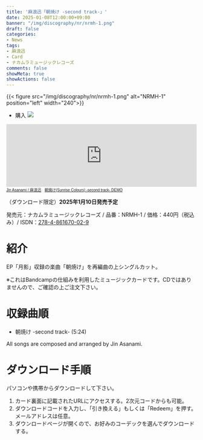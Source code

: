 ```yaml
---
title: '麻浪迅「朝焼け -second track-」'
date: 2025-01-08T12:00:00+09:00
banner: "/img/discography/nr/nrmh-1.png"
draft: false
categories:
- News
tags:
- 麻浪迅
- Card
- ナカムラミュージックレコーズ
comments: false
showMeta: true
showActions: false
---
```

{{< figure src="/img/discography/nr/nrmh-1.png" alt="NRMH-1" position="left" width="240">}}

- 購入
<a href="https://nmimusic.booth.pm/items/6389085" target="_blank"><img src="/img/banner/nmi_music_store.png"></a>

<iframe width="100%" height="166" scrolling="no" frameborder="no" allow="autoplay" src="https://w.soundcloud.com/player/?url=https%3A//api.soundcloud.com/tracks/1871221356&color=%23ff5500&auto_play=false&hide_related=false&show_comments=true&show_user=true&show_reposts=false&show_teaser=true"></iframe><div style="font-size: 10px; color: #cccccc;line-break: anywhere;word-break: normal;overflow: hidden;white-space: nowrap;text-overflow: ellipsis; font-family: Interstate,Lucida Grande,Lucida Sans Unicode,Lucida Sans,Garuda,Verdana,Tahoma,sans-serif;font-weight: 100;"><a href="https://soundcloud.com/hayatehay" title="Jin Asanami / 麻浪迅" target="_blank">Jin Asanami / 麻浪迅</a> · <a href="https://soundcloud.com/hayatehay/sunrise-colours-second-track-demo" title="朝焼け(Sunrise Colours) -second track- DEMO" target="_blank">朝焼け(Sunrise Colours) -second track- DEMO</a></div>

（ダウンロード限定）**2025年1月10日発売予定**

発売元：ナカムラミュージックレコーズ / 品番：NRMH-1 / 価格：440円（税込み）/ ISDN：[278-4-861670-02-9](https://isdn.jp/2784861670029)

# 紹介
EP「月影」収録の楽曲「朝焼け」を再編曲の上シングルカット。

※これはBandcampの仕組みを利用したミュージックカードです。CDではありませんので、ご確認の上ご注文下さい。

# 収録曲順
- 朝焼け -second track- (5:24)

All songs are composed and arranged by Jin Asanami.

# ダウンロード手順
パソコンや携帯からダウンロードして下さい。
1. カード裏面に記載されたURLにアクセスする。2次元コードからも可能。
2. ダウンロードコードを入力し、「引き換える」もしくは「Redeem」を押す。メールアドレスは任意。
3. ダウンロードページが開くので、お好みのコーデックを選んでダウンロードする。
